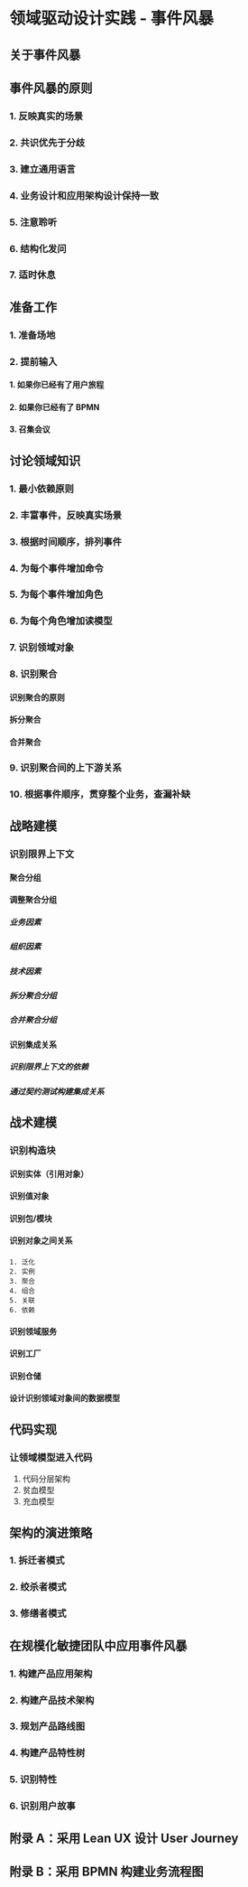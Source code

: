 # 领域驱动设计实践 - 事件风暴

## 关于事件风暴

## 事件风暴的原则

### 1. 反映真实的场景

### 2. 共识优先于分歧

### 3. 建立通用语言

### 4. 业务设计和应用架构设计保持一致

### 5. 注意聆听

### 6. 结构化发问

### 7. 适时休息

## 准备工作

### 1. 准备场地

### 2. 提前输入

#### 1. 如果你已经有了用户旅程

#### 2. 如果你已经有了 BPMN

#### 3. 召集会议

## 讨论领域知识

### 1. 最小依赖原则

### 2. 丰富事件，反映真实场景

### 3. 根据时间顺序，排列事件

### 4. 为每个事件增加命令

### 5. 为每个事件增加角色

### 6. 为每个角色增加读模型

### 7. 识别领域对象

### 8. 识别聚合

#### 识别聚合的原则

#### 拆分聚合

#### 合并聚合

### 9. 识别聚合间的上下游关系

### 10. 根据事件顺序，贯穿整个业务，查漏补缺

## 战略建模

### 识别限界上下文

#### 聚合分组

#### 调整聚合分组

##### 业务因素

##### 组织因素

##### 技术因素

##### 拆分聚合分组

##### 合并聚合分组

#### 识别集成关系

##### 识别限界上下文的依赖

##### 通过契约测试构建集成关系

## 战术建模

### 识别构造块

#### 识别实体（引用对象）

#### 识别值对象

#### 识别包/模块

#### 识别对象之间关系

    1. 泛化
    2. 实例
    3. 聚合
    4. 组合
    5. 关联
    6. 依赖

#### 识别领域服务

#### 识别工厂

#### 识别仓储

#### 设计识别领域对象间的数据模型

## 代码实现

### 让领域模型进入代码

1. 代码分层架构
2. 贫血模型
3. 充血模型

## 架构的演进策略

### 1. 拆迁者模式

### 2. 绞杀者模式

### 3. 修缮者模式

## 在规模化敏捷团队中应用事件风暴

### 1. 构建产品应用架构

### 2. 构建产品技术架构

### 3. 规划产品路线图

### 4. 构建产品特性树

### 5. 识别特性

### 6. 识别用户故事

## 附录 A：采用 Lean UX 设计 User Journey

## 附录 B：采用 BPMN 构建业务流程图
